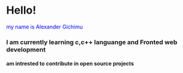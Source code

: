 <h1>Hello!</h1>
<p style="color: blue;">my name is Alexander Gichimu</p>
<h3>I am currently learning c,c++ languange and Fronted web development</h3>
<h4>am intrested to contribute in open source projects</h4>
